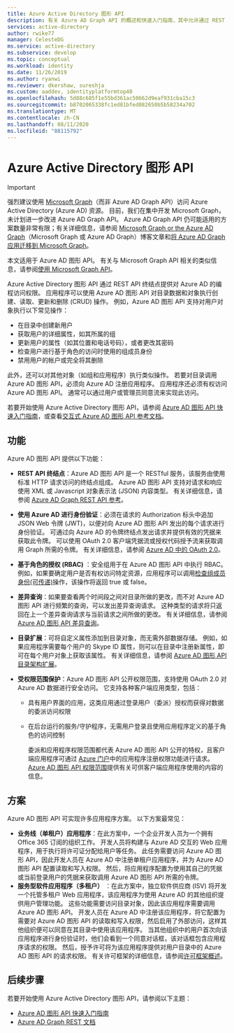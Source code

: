 ```yaml
---
title: Azure Active Directory 图形 API
description: 有关 Azure AD Graph API 的概述和快速入门指南，其中允许通过 REST API 终结点以编程方式访问 Azure AD。
services: active-directory
author: rwike77
manager: CelesteDG
ms.service: active-directory
ms.subservice: develop
ms.topic: conceptual
ms.workload: identity
ms.date: 11/26/2019
ms.author: ryanwi
ms.reviewer: dkershaw, sureshja
ms.custom: aaddev, identityplatformtop40
ms.openlocfilehash: 5d88c685f1e55bd361ac50662d9eaf931cba15c3
ms.sourcegitcommit: b8702065338fc1ed81bfed082650b5b58234a702
ms.translationtype: MT
ms.contentlocale: zh-CN
ms.lasthandoff: 08/11/2020
ms.locfileid: "88115792"
---
```

# <a name="azure-active-directory-graph-api"></a>Azure Active Directory 图形 API

> [!IMPORTANT]
> 强烈建议使用 [Microsoft Graph](https://developer.microsoft.com/graph)（而非 Azure AD Graph API）访问 Azure Active Directory (Azure AD) 资源。 目前，我们在集中开发 Microsoft Graph，未计划进一步改进 Azure AD Graph API。 Azure AD Graph API 仍可能适用的方案数量非常有限；有关详细信息，请参阅 [Microsoft Graph or the Azure AD Graph](https://developer.microsoft.com/office/blogs/microsoft-graph-or-azure-ad-graph/)（Microsoft Graph 或 Azure AD Graph）博客文章和[将 Azure AD Graph 应用迁移到 Microsoft Graph](/graph/migrate-azure-ad-graph-overview)。

本文适用于 Azure AD 图形 API。 有关与 Microsoft Graph API 相关的类似信息，请参阅[使用 Microsoft Graph API](/graph/use-the-api)。

Azure Active Directory 图形 API 通过 REST API 终结点提供对 Azure AD 的编程访问权限。 应用程序可以使用 Azure AD 图形 API 对目录数据和对象执行创建、读取、更新和删除 (CRUD) 操作。 例如，Azure AD 图形 API 支持对用户对象执行以下常见操作：

* 在目录中创建新用户
* 获取用户的详细属性，如其所属的组
* 更新用户的属性（如其位置和电话号码），或者更改其密码
* 检查用户进行基于角色的访问时使用的组成员身份
* 禁用用户的帐户或完全将其删除

此外，还可以对其他对象（如组和应用程序）执行类似操作。 若要对目录调用 Azure AD 图形 API，必须向 Azure AD 注册应用程序。 应用程序还必须有权访问 Azure AD 图形 API。 通常可以通过用户或管理员同意流来实现此访问。

若要开始使用 Azure Active Directory 图形 API，请参阅 [Azure AD 图形 API 快速入门指南](./microsoft-graph-intro.md)，或查看[交互式 Azure AD 图形 API 参考文档](/previous-versions/azure/ad/graph/api/api-catalog)。

## <a name="features"></a>功能

Azure AD 图形 API 提供以下功能：

* **REST API 终结点**：Azure AD 图形 API 是一个 RESTful 服务，该服务由使用标准 HTTP 请求访问的终结点组成。 Azure AD 图形 API 支持对请求和响应使用 XML 或 Javascript 对象表示法 (JSON) 内容类型。 有关详细信息，请参阅 [Azure AD Graph REST API 参考](/previous-versions/azure/ad/graph/api/api-catalog)。
* **使用 Azure AD 进行身份验证**：必须在请求的 Authorization 标头中追加 JSON Web 令牌 (JWT)，以便对向 Azure AD 图形 API 发出的每个请求进行身份验证。 可通过向 Azure AD 的令牌终结点发出请求并提供有效的凭据来获取此令牌。 可以使用 OAuth 2.0 客户端凭据流或授权代码授予流来获取调用 Graph 所需的令牌。 有关详细信息，请参阅 [Azure AD 中的 OAuth 2.0](/previous-versions/azure/dn645545(v=azure.100))。
* **基于角色的授权 (RBAC)** ：安全组用于在 Azure AD 图形 API 中执行 RBAC。 例如，如果要确定用户是否有权访问特定资源，应用程序可以调用[检查组成员身份(可传递)](/previous-versions/azure/ad/graph/api/functions-and-actions#checkMemberGroups)操作，该操作将返回 true 或 false。
* **差异查询**：如果要查看两个时间段之间对目录所做的更改，而不对 Azure AD 图形 API 进行频繁的查询，可以发出差异查询请求。 这种类型的请求将只返回在上一个差异查询请求与当前请求之间所做的更改。 有关详细信息，请参阅 [Azure AD 图形 API 差异查询](/previous-versions/azure/ad/graph/howto/azure-ad-graph-api-differential-query)。
* **目录扩展**：可将自定义属性添加到目录对象，而无需外部数据存储。 例如，如果应用程序需要每个用户的 Skype ID 属性，则可以在目录中注册新属性，即可在每个用户对象上获取该属性。 有关详细信息，请参阅 [Azure AD 图形 API 目录架构扩展](/previous-versions/azure/ad/graph/howto/azure-ad-graph-api-directory-schema-extensions)。
* **受权限范围保护**：Azure AD 图形 API 公开权限范围，支持使用 OAuth 2.0 对 Azure AD 数据进行安全访问。 它支持各种客户端应用类型，包括：
  
  * 具有用户界面的应用，这类应用通过登录用户（委派）授权而获得对数据的委派访问权限
  * 在后台运行的服务/守护程序，无需用户登录且使用应用程序定义的基于角色的访问控制
    
    委派和应用程序权限范围都代表 Azure AD 图形 API 公开的特权，且客户端应用程序可通过 [Azure 门户](https://portal.azure.com)中的应用程序注册权限功能进行请求。 [Azure AD 图形 API 权限范围](/previous-versions/azure/ad/graph/howto/azure-ad-graph-api-permission-scopes)提供有关可供客户端应用程序使用的内容的信息。

## <a name="scenarios"></a>方案

Azure AD 图形 API 可实现许多应用程序方案。 以下方案最常见：

* **业务线（单租户）应用程序**：在此方案中，一个企业开发人员为一个拥有 Office 365 订阅的组织工作。 开发人员将构建与 Azure AD 交互的 Web 应用程序，用于执行将许可证分配给用户等任务。 此任务需要访问 Azure AD 图形 API，因此开发人员在 Azure AD 中注册单租户应用程序，并为 Azure AD 图形 API 配置读取和写入权限。 然后，将应用程序配置为使用其自己的凭据或当前登录用户的凭据来获取调用 Azure AD 图形 API 所需的令牌。
* **服务型软件应用程序（多租户）** ：在此方案中，独立软件供应商 (ISV) 将开发一个托管多租户 Web 应用程序，该应用程序为使用 Azure AD 的其他组织提供用户管理功能。 这些功能需要访问目录对象，因此该应用程序需要调用 Azure AD 图形 API。 开发人员在 Azure AD 中注册该应用程序，将它配置为需要对 Azure AD 图形 API 的读取和写入权限，然后启用了外部访问，这样其他组织便可以同意在其目录中使用该应用程序。 当其他组织中的用户首次向该应用程序进行身份验证时，他们会看到一个同意对话框，该对话框包含应用程序请求的权限。 然后，授予许可将为该应用程序提供对用户目录中的 Azure AD 图形 API 的请求权限。 有关许可框架的详细信息，请参阅[许可框架概述](consent-framework.md)。

## <a name="next-steps"></a>后续步骤

若要开始使用 Azure Active Directory 图形 API，请参阅以下主题：

* [Azure AD 图形 API 快速入门指南](./microsoft-graph-intro.md)
* [Azure AD Graph REST 文档](/previous-versions/azure/ad/graph/api/api-catalog)